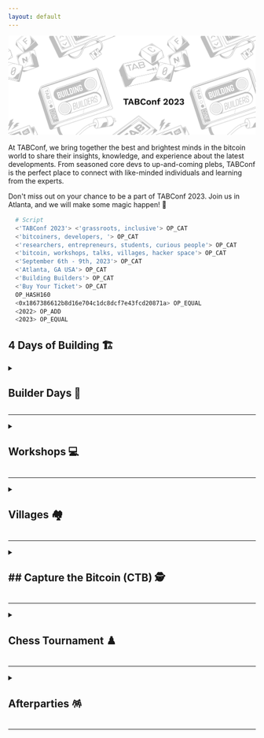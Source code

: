 ```yaml
---
layout: default
---
```


<a><img src="assets/img/hero.png"></a>

At TABConf, we bring together the best and brightest minds in the bitcoin world to share their insights, knowledge, and experience about the latest developments. From seasoned core devs to up-and-coming plebs, TABConf is the perfect place to connect with like-minded individuals and learning from the experts.

Don't miss out on your chance to be a part of TABConf 2023. Join us in Atlanta, and we will make some magic happen! 🤘

```sh
  # Script
  <'TABConf 2023'> <'grassroots, inclusive'> OP_CAT
  <'bitcoiners, developers, '> OP_CAT
  <'researchers, entrepreneurs, students, curious people'> OP_CAT
  <'bitcoin, workshops, talks, villages, hacker space'> OP_CAT
  <'September 6th - 9th, 2023'> OP_CAT
  <'Atlanta, GA USA'> OP_CAT
  <'Building Builders'> OP_CAT
  <'Buy Your Ticket'> OP_CAT
  OP_HASH160
  <0x1867386612b8d16e704c1dc8dcf7e43fcd20871a> OP_EQUAL
  <2022> OP_ADD
  <2023> OP_EQUAL
```

## 4 Days of Building 🏗️

<details>
<summary>
  
  ## Builder Days 🔨
  
</summary>
  
Builder's Day is an opportunity to learn how to contribute to open-source projects in the Bitcoin. If you're interested in becoming a developer in the bitcoin industry, this day is not to be missed.
  
</details>

*** 

<details>
<summary>
  
  ## Workshops 💻
  
</summary>

  Workshops at TABConf are developer-focused and offer the chance to learn from experts in the field.

</details>

*** 

<details>
<summary>
  
  ## Villages 🏘️

</summary>

  The conference will also feature villages: the Bitdevs Socratic village, PlebDev Village, and the Shadowy Super Coders & Gamers Village.

</details>

*** 

<details>
<summary>
  
  <h2>## Capture the Bitcoin (CTB) 🕵️</h2>
  
</summary>

  The TABConf CTB scavenger hunt will test your knowledge of Bitcoin as you compete to be the first to steal real Bitcoin!

</details>

*** 

<details>
<summary>
  
  ## Chess Tournament ♟️

</summary>

  The chess tournament has a 100k sats buy-in and is a single-round elimination for winners.

</details>

*** 

<details>
<summary>
  
  ## Afterparties 🪅

</summary>

  Afterparties sponsored by ZEBEDEEE in the Shadowy Super Coders & Gamers Village and are always open to all attendees. Don't miss out on the fun!

</details>

*** 
